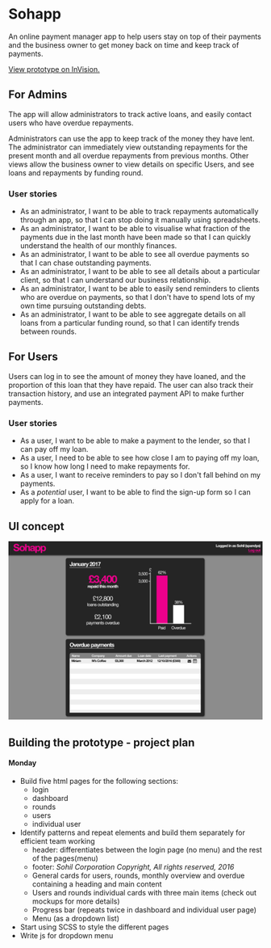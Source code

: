 # Sohapp
An online payment manager app to help users stay on top of their payments and the business owner to get money back on time and keep track of payments.

[View prototype on InVision.](https://projects.invisionapp.com/share/Y29RL5C4J#/screens)

## For Admins
The app will allow administrators to track active loans, and easily contact users who have overdue repayments.

Administrators can use the app to keep track of the money they have lent. The administrator can immediately view outstanding repayments for the present month and all overdue repayments from previous months. Other views allow the business owner to view details on specific Users, and see loans and repayments by funding round.

### User stories
- As an administrator, I want to be able to track repayments automatically through an app, so that I can stop doing it manually using spreadsheets.
- As an administrator, I want to be able to visualise what fraction of the payments due in the last month have been made so that I can quickly understand the health of our monthly finances.
- As an administrator, I want to be able to see all overdue payments so that I can chase outstanding payments.
- As an administrator, I want to be able to see all details about a particular client, so that I can understand our business relationship.
- As an administrator, I want to be able to easily send reminders to clients who are overdue on payments, so that I don't have to spend lots of my own time pursuing outstanding debts.
- As an administrator, I want to be able to see aggregate details on all loans from a particular funding round, so that I can identify trends between rounds.

## For Users
Users can log in to see the amount of money they have loaned, and the proportion of this loan that they have repaid. The user can also track their transaction history, and use an integrated payment API to make further payments.

### User stories
- As a user, I want to be able to make a payment to the lender, so that I can pay off my loan.
- As a user, I need to be able to see how close I am to paying off my loan, so I know how long I need to make repayments for.
- As a user, I want to receive reminders to pay so I don't fall behind on my payments.
- As a _potential_ user, I want to be able to find the sign-up form so I can apply for a loan.

## UI concept
![Sohapp UI concept](/assets/ui-mockup.jpg)

## Building the prototype - project plan
#### Monday
- Build five html pages for the following sections:
  - login
  - dashboard
  - rounds
  - users
  - individual user  
- Identify patterns and repeat elements and build them separately for efficient team working
    - header: differentiates between the login page (no menu) and the rest of the pages(menu)
    - footer: *Sohil Corporation Copyright, All rights reserved, 2016*
    - General cards for users, rounds, monthly overview and overdue containing a heading and main content
    - Users and rounds individual cards with three main items (check out mockups for more details)
    - Progress bar (repeats twice in dashboard and individual user page)
    - Menu (as a dropdown list)
- Start using SCSS to style the different pages
- Write js for dropdown menu

